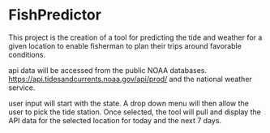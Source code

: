 # FishPredictor

This project is the creation of a tool for predicting the tide and weather for a given location to enable fisherman to plan their trips around favorable conditions.

api data will be accessed from the public NOAA databases. https://api.tidesandcurrents.noaa.gov/api/prod/ and the national weather service.

user input will start with the state.  A drop down menu will then allow the user to pick the tide station.  Once selected, the tool will pull and display the API data for the selected location for today and the next 7 days.
